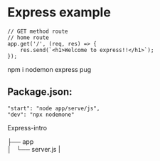 

# Express example


    // GET method route
    // home route
    app.get('/', (req, res) => {
        res.send(`<h1>Welcome to express!!</h1>`);
    });

npm i nodemon express pug

## Package.json:
    "start": "node app/serve/js",
    "dev": "npx nodemone"


Express-intro

├── app                   
│   └── server.js
|   